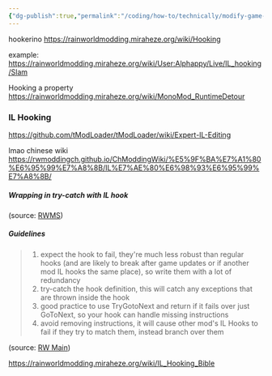 ```yaml
---
{"dg-publish":true,"permalink":"/coding/how-to/technically/modify-game-logic-hooking/"}
---
```


hookerino
https://rainworldmodding.miraheze.org/wiki/Hooking

example:
https://rainworldmodding.miraheze.org/wiki/User:Alphappy/Live/IL_hooking/Slam

Hooking a property
https://rainworldmodding.miraheze.org/wiki/MonoMod_RuntimeDetour

### IL Hooking

https://github.com/tModLoader/tModLoader/wiki/Expert-IL-Editing

lmao chinese wiki
https://rwmoddingch.github.io/ChModdingWiki/%E5%9F%BA%E7%A1%80%E6%95%99%E7%A8%8B/IL%E7%AE%80%E6%98%93%E6%95%99%E7%A8%8B/

##### Wrapping in try-catch with IL hook
(source: [RWMS](https://discord.com/channels/1237826015829557400/1237868501960491141/1329397865029697587))

##### Guidelines

> 1. expect the hook to fail, they're much less robust than regular hooks (and are likely to break after game updates or if another mod IL hooks the same place), so write them with a lot of redundancy 
> 2. try-catch the hook definition, this will catch any exceptions that are thrown inside the hook 
> 3. good practice to use TryGotoNext and return if it fails over just GoToNext, so your hook can handle missing instructions 
> 4. avoid removing instructions, it will cause other mod's IL Hooks to fail if they try to match them, instead branch over them

(source: [RW Main](https://discord.com/channels/291184728944410624/431534164932689921/1332333516641407038))

https://rainworldmodding.miraheze.org/wiki/IL_Hooking_Bible

